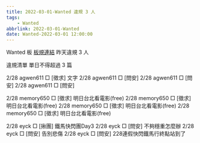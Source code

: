 ```yaml
---
title: 2022-03-01-Wanted 違規 3 人
tags:
    - Wanted
abbrlink: 2022-03-01-Wanted
date: Wanted-2022-03-01 12:00:00
---
```

Wanted 板 [板規連結](https://www.ptt.cc/bbs/Wanted/M.1608829773.A.D3B.html)
昨天違規 3 人
<!-- more -->

違規清單
單日不得超過 3 篇

2/28 agwen611 □ [徵求] 文字
2/28 agwen611 □ [問安]
2/28 agwen611 □ [問安]
2/28 agwen611 □ [問安]

2/28 memory650 □ [徵求] 明日台北看電影(free)
2/28 memory650 □ [徵求]  明日台北看電影(free)
2/28 memory650 □ [徵求] 明日台北看電影(free)
2/28 memory650 □ [徵求] 明日台北看電影(free)

2/28 eyck □ [揪團] 鐵馬快閃團Day3
2/28 eyck □ [問安] 不夠穩重怎麼辦
2/28 eyck □ [問安] 告別悲傷
2/28 eyck □ [問安] 228連假快閃鐵馬行終點站到了